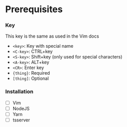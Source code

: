 # Prerequisites

### Key

This key is the same as used in the Vim docs

- `<key>`: Key with special name
- `<C-key>`: CTRL+key
- `<S-key>`: Shift+key (only used for special characters)
- `<A-key>`: ALT+key
- `<CR>`: Enter key
- `{thing}`: Required
- `[thing]`: Optional

### Installation

<!-- TODO: Add installation procedure -->
- [ ] Vim
- [ ] NodeJS
- [ ] Yarn
- [ ] tsserver
